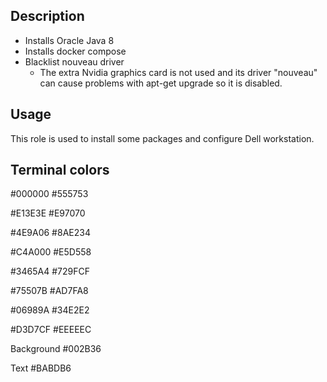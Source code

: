 ## Description
* Installs Oracle Java 8
* Installs docker compose
* Blacklist nouveau driver
    * The extra Nvidia graphics card is not used and its driver "nouveau" can cause problems with apt-get upgrade so it is disabled.

## Usage
This role is used to install some packages and configure Dell workstation.


## Terminal colors
\#000000
\#555753

\#E13E3E
\#E97070

\#4E9A06
\#8AE234

\#C4A000
\#E5D558

\#3465A4
\#729FCF

\#75507B
\#AD7FA8

\#06989A
\#34E2E2

\#D3D7CF
\#EEEEEC

Background
\#002B36

Text
\#BABDB6
